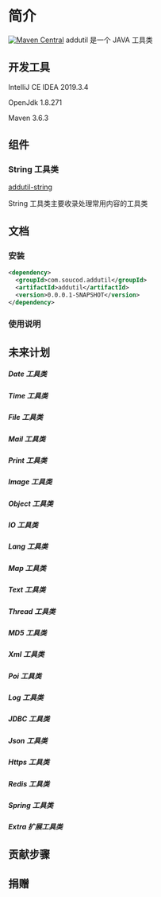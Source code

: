 # 简介
[![Maven Central](https://maven-badges.herokuapp.com/maven-central/com.github.soucod/addutil/badge.svg)](https://maven-badges.herokuapp.com/maven-central/com.github.addstone/addutil)
 addutil 是一个 JAVA 工具类

## 开发工具

IntelliJ CE IDEA 2019.3.4

OpenJdk 1.8.271

Maven 3.6.3

## 组件
### String 工具类

[addutil-string](https://github.com/soucod/addutil-string)

String 工具类主要收录处理常用内容的工具类

## 文档

### 安装

```xml
<dependency>
  <groupId>com.soucod.addutil</groupId>
  <artifactId>addutil</artifactId>
  <version>0.0.0.1-SNAPSHOT</version>
</dependency>
```

### 使用说明

## 未来计划
##### Date 工具类
##### Time 工具类
##### File 工具类
##### Mail 工具类
##### Print 工具类
##### Image 工具类
##### Object 工具类
##### IO 工具类
##### Lang 工具类
##### Map 工具类
##### Text 工具类
##### Thread 工具类
##### MD5 工具类
##### Xml 工具类
##### Poi 工具类
##### Log 工具类
##### JDBC 工具类
##### Json 工具类
##### Https 工具类
##### Redis 工具类
##### Spring 工具类
##### Extra 扩展工具类


## 贡献步骤

## 捐赠
